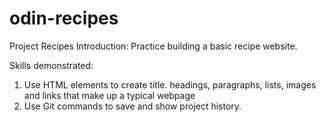 # odin-recipes
Project Recipes
Introduction:
Practice building a basic recipe website.

Skills demonstrated:
1. Use HTML elements to create title. headings, paragraphs, lists, images and links that make up a typical webpage
2. Use Git commands to save and show project history.

